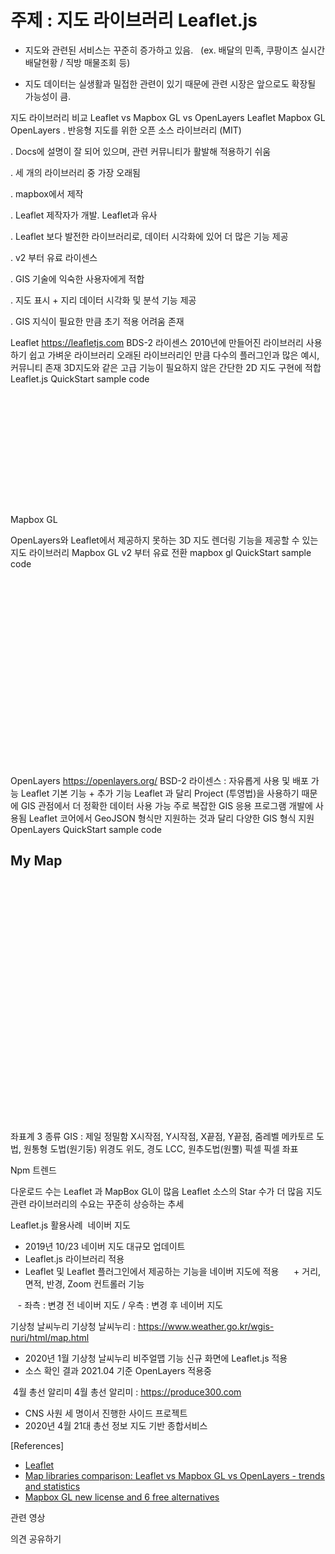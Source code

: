 # 주제 : 지도 라이브러리 Leaflet.js

- 지도와 관련된 서비스는 꾸준히 증가하고 있음.
  (ex. 배달의 민족, 쿠팡이츠 실시간 배달현황 / 직방 매물조회 등)

- 지도 데이터는 실생활과 밀접한 관련이 있기 때문에 관련 시장은 앞으로도 확장될 가능성이 큼.




지도 라이브러리 비교 Leaflet vs Mapbox GL vs OpenLayers
Leaflet	Mapbox GL	OpenLayers
. 반응형 지도를 위한 오픈 소스 라이브러리 (MIT) 

. Docs에 설명이 잘 되어 있으며, 관련 커뮤니티가 활발해 적용하기 쉬움

. 세 개의 라이브러리 중 가장 오래됨

. mapbox에서 제작

. Leaflet 제작자가 개발. Leaflet과 유사

. Leaflet 보다 발전한 라이브러리로, 데이터 시각화에 있어 더 많은 기능 제공

. v2 부터 유료 라이센스

. GIS 기술에 익숙한 사용자에게 적합

. 지도 표시 + 지리 데이터 시각화 및 분석 기능 제공

. GIS 지식이 필요한 만큼 초기 적용 어려움 존재

Leaflet
https://leafletjs.com
BDS-2 라이센스
2010년에 만들어진 라이브러리
사용하기 쉽고 가벼운 라이브러리
오래된 라이브러리인 만큼 다수의 플러그인과 많은 예시, 커뮤니티 존재
3D지도와 같은 고급 기능이 필요하지 않은 간단한 2D 지도 구현에 적합
Leaflet.js QuickStart sample code
<head>
 <link rel="stylesheet" href="https://unpkg.com/leaflet@1.7.1/dist/leaflet.css"
   integrity="sha512-xodZBNTC5n17Xt2atTPuE1HxjVMSvLVW9ocqUKLsCC5CXdbqCmblAshOMAS6/keqq/sMZMZ19scR4PsZChSR7A=="
   crossorigin=""/>

 <!-- Make sure you put this AFTER Leaflet's CSS -->
 <script src="https://unpkg.com/leaflet@1.7.1/dist/leaflet.js"
   integrity="sha512-XQoYMqMTK8LvdxXYG3nZ448hOEQiglfqkJs1NOQV44cWnUrBc8PkAOcXy20w0vlaXaVUearIOBhiXZ5V3ynxwA=="
   crossorigin=""></script>
<style>
 #mapid { height: 180px; }
</style>
</head>
<body>
 <div id="mapid"></div>
<script>
var mymap = L.map('mapid').setView([51.505, -0.09], 13);
L.tileLayer('https://api.mapbox.com/styles/v1/{id}/tiles/{z}/{x}/{y}?access_token={accessToken}', {
    attribution: 'Map data © <a href="https://www.openstreetmap.org/copyright">OpenStreetMap</a> contributors, Imagery © <a href="https://www.mapbox.com/">Mapbox</a>',
    maxZoom: 18,
    id: 'mapbox/streets-v11',
    tileSize: 512,
    zoomOffset: -1,
    accessToken: 'your.mapbox.access.token'
}).addTo(mymap);
</script>
</body>


Mapbox GL


OpenLayers와 Leaflet에서 제공하지 못하는 3D 지도 렌더링 기능을 제공할 수 있는 지도 라이브러리
Mapbox GL v2 부터 유료 전환
mapbox gl QuickStart sample code
<head>

<script src='https://api.mapbox.com/mapbox-gl-js/v2.2.0/mapbox-gl.js'></script>
<link href='https://api.mapbox.com/mapbox-gl-js/v2.2.0/mapbox-gl.css' rel='stylesheet' />

</head>

<body>

<div id='map' style='width: 400px; height: 300px;'></div>
<script>
// TO MAKE THE MAP APPEAR YOU MUST
// ADD YOUR ACCESS TOKEN FROM
// https://account.mapbox.com
mapboxgl.accessToken = '<your access token here>';
var map = new mapboxgl.Map({
	container: 'map', // container ID
	style: 'mapbox://styles/mapbox/streets-v11', // style URL
	center: [-74.5, 40], // starting position [lng, lat]
	zoom: 9 // starting zoom
});
</script>

</body>


OpenLayers
https://openlayers.org/
BSD-2 라이센스 : 자유롭게 사용 및 배포 가능
Leaflet 기본 기능 + 추가 기능
Leaflet 과 달리 Project (투영법)을 사용하기 때문에 GIS 관점에서 더 정확한 데이터 사용 가능
주로 복잡한 GIS 응용 프로그램 개발에 사용됨
Leaflet 코어에서 GeoJSON 형식만 지원하는 것과 달리 다양한 GIS 형식 지원
OpenLayers QuickStart sample code
<!doctype html>
<html lang="en">
  <head>
    <link rel="stylesheet" href="https://cdn.jsdelivr.net/gh/openlayers/openlayers.github.io@master/en/v6.5.0/css/ol.css" type="text/css">
    <style>
      .map {
        height: 400px;
        width: 100%;
      }
    </style>
    <script src="https://cdn.jsdelivr.net/gh/openlayers/openlayers.github.io@master/en/v6.5.0/build/ol.js"></script>
    <title>OpenLayers example</title>
  </head>
  <body>
    <h2>My Map</h2>
    <div id="map" class="map"></div>
    <script type="text/javascript">
      var map = new ol.Map({
        target: 'map',
        layers: [
          new ol.layer.Tile({
            source: new ol.source.OSM()
          })
        ],
        view: new ol.View({
          center: ol.proj.fromLonLat([37.41, 8.82]),
          zoom: 4
        })
      });
    </script>
  </body>
</html>
좌표계 3 종류
GIS : 제일 정밀함
X시작점, Y시작점, X끝점, Y끝점, 줌레벨
메카토르 도법, 원통형 도법(원기둥)
위경도
위도, 경도
LCC, 원추도법(원뿔)
픽셀
픽셀 좌표


Npm 트렌드


다운로드 수는 Leaflet 과 MapBox GL이 많음
Leaflet 소스의 Star 수가 더 많음
지도 관련 라이브러리의 수요는 꾸준히 상승하는 추세


Leaflet.js 활용사례
 네이버 지도


- 2019년 10/23 네이버 지도 대규모 업데이트
- Leaflet.js 라이브러리 적용
- Leaflet 및 Leaflet 플러그인에서 제공하는 기능을 네이버 지도에 적용
     + 거리, 면적, 반경, Zoom 컨트롤러 기능



   - 좌측 : 변경 전 네이버 지도 / 우측 : 변경 후 네이버 지도



기상청 날씨누리
기상청 날씨누리 : https://www.weather.go.kr/wgis-nuri/html/map.html


- 2020년 1월 기상청 날씨누리 비주얼맵 기능 신규 화면에 Leaflet.js 적용
- 소스 확인 결과 2021.04 기준 OpenLayers 적용중





 4월 총선 알리미
4월 총선 알리미 : https://produce300.com

- CNS 사원 세 명이서 진행한 사이드 프로젝트
- 2020년 4월 21대 총선 정보 지도 기반 종합서비스





[References]
- [Leaflet](https://leafletjs.com/)
- [Map libraries comparison: Leaflet vs Mapbox GL vs OpenLayers - trends and statistics](https://www.geoapify.com/map-libraries-comparison-leaflet-vs-mapbox-gl-vs-openlayers-trends-and-statistics)
- [Mapbox GL new license and 6 free alternatives](https://www.geoapify.com/mapbox-gl-new-license-and-6-free-alternatives)

관련 영상




의견 공유하기






















